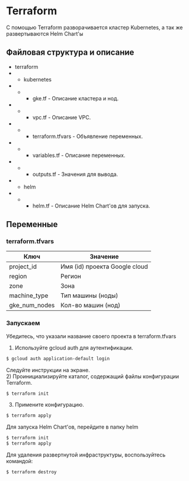 # Terraform
С помощью Terraform разворачивается кластер Kubernetes, а так же развертываются Helm Chart'ы
## Файловая структура и описание
- terraform
- - kubernetes
- - - gke.tf - Описание кластера и нод.
- - - vpc.tf - Описание VPC.
- - - terraform.tfvars - Объявление переменных.
- - - variables.tf - Описание переменных.
- - - outputs.tf - Значения для вывода.
- - helm
- - - helm.tf - Описание Helm Chart'ов для запуска.

## Переменные
### terraform.tfvars
| Ключ | Значение |
| ------ | ------ |
| project_id | Имя (id) проекта Google cloud |
| region | Регион |
| zone | Зона |
| machine_type | Тип машины (ноды) |
| gke_num_nodes | Кол-во машин (нод) |

### Запускаем
Убедитесь, что указали название своего проекта в terraform.tfvars
1) Используйте gcloud auth для аутентификации.
```sh
$ gcloud auth application-default login
```
Следуйте инструкции на экране.  
2) Проинициализируйте каталог, содержащий файлы конфигурации Terraform.
```sh
$ terraform init
```
3) Примените конфигурацию.
```sh
$ terraform apply
```
Для запуска Helm Chart'ов, перейдите в папку helm  
```sh
$ terraform init
$ terraform apply
```
Для удаления развертнутой инфраструктуры, воспользуйтесь командой:
```sh
$ terraform destroy
```
